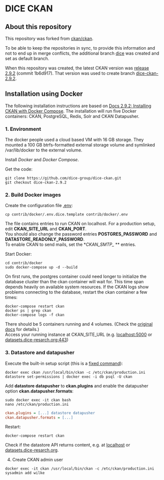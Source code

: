 # DICE CKAN


## About this repository

This repository was forked from [ckan/ckan](https://github.com/ckan/ckan).

To be able to keep the repositories in sync, to provide this information and not to end up in merge conflicts, the additional branch [dice](https://github.com/dice-group/dice-ckan/tree/dice) was created and set as default branch.

When this repository was created, the latest CKAN version was [release 2.9.2](https://github.com/ckan/ckan/releases/tag/ckan-2.9.2) (commit 1b6d917). That version was used to create branch [dice-ckan-2.9.2](https://github.com/dice-group/dice-ckan/tree/dice-ckan-2.9.2).


## Installation using Docker

The following installation instructions are based on [Docs 2.9.2: Installing CKAN with Docker Compose](https://docs.ckan.org/en/2.9/maintaining/installing/install-from-docker-compose.html).
The  installation will run five Docker containers: CKAN, PostgreSQL, Redis, Solr and CKAN Datapusher.

### 1. Environment

The docker people used a cloud based VM with 16 GB storage. They mounted a 100 GB btrfs-formatted external storage volume and symlinked /var/lib/docker to the external volume.

Install *Docker* and *Docker Compose*.

Get the code:

```shell
git clone https://github.com/dice-group/dice-ckan.git
git checkout dice-ckan-2.9.2
```

### 2. Build Docker images

Create the configuration file [.env](https://github.com/dice-group/dice-ckan/blob/dice-ckan-2.9.2/contrib/docker/.env.dice.template):

```shell
cp contrib/docker/.env.dice.template contrib/docker/.env
```

The file contains entries to run CKAN on localhost. For a production setup, edit **CKAN_SITE_URL** and **CKAN_PORT**.  
You should also change the password entries **POSTGRES_PASSWORD** and **DATASTORE_READONLY_PASSWORD**.  
To enable CKAN to send mails, set the **CKAN_SMTP_* ** entries.

Start Docker:

```shell
cd contrib/docker
sudo docker-compose up -d --build
```

On first runs, the postgres container could need longer to initialize the database cluster than the ckan container will wait for. This time span depends heavily on available system resources. If the CKAN logs show problems connecting to the database, restart the ckan container a few times:

```shell
docker-compose restart ckan
docker ps | grep ckan
docker-compose logs -f ckan
```

There should be 5 containers running and 4 volumes. (Check the [original docs](shttps://docs.ckan.org/en/2.9/maintaining/installing/install-from-docker-compose.html#build-docker-images) for details.)  
Access your running instance at CKAN_SITE_URL (e.g. [localhost:5000](http://localhost:5000) or [datasets.dice-resarch.org:443](https://datasets.dice-resarch.org:443))


### 3. Datastore and datapusher

Execute the built-in setup script (this is a [fixed command](https://github.com/ckan/ckan/issues/5677#issuecomment-713279480)):

```shell
docker exec ckan /usr/local/bin/ckan -c /etc/ckan/production.ini datastore set-permissions | docker exec -i db psql -U ckan
```

Add **datastore datapusher** to **ckan.plugins** and  enable the datapusher option **ckan.datapusher.formats**:

```shell
sudo docker exec -it ckan bash
nano /etc/ckan/production.ini
```

```ini
ckan.plugins = [...] datastore datapusher
ckan.datapusher.formats = [...]
```

Restart:

```shell
docker-compose restart ckan
```

Check if the datastore API returns content, e.g. at
[localhost](localhost:5000/api/3/action/datastore_search?resource_id=_table_metadata
) or
[datasets.dice-resarch.org](https://datasets.dice-resarch.org:443/api/3/action/datastore_search?resource_id=_table_metadata
).

4. Create CKAN admin user

```shell
docker exec -it ckan /usr/local/bin/ckan -c /etc/ckan/production.ini sysadmin add wilke
```